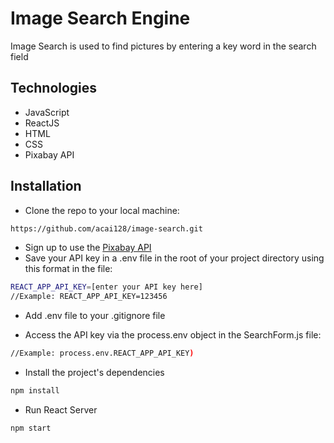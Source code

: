 # Image Search Engine 

Image Search is used to find pictures by entering a key word in the search field 

## Technologies 
* JavaScript 
* ReactJS
* HTML
* CSS 
* Pixabay API 

## Installation

* Clone the repo to your local machine: 
```bash
https://github.com/acai128/image-search.git
```
* Sign up to use the [Pixabay API](https://pixabay.com/service/about/api/)
* Save your API key in a .env file in the root of your project directory using this format in the file: 

```bash
REACT_APP_API_KEY=[enter your API key here]
//Example: REACT_APP_API_KEY=123456
```
* Add .env file to your .gitignore file 

* Access the API key via the process.env object in the SearchForm.js file: 

```bash
//Example: process.env.REACT_APP_API_KEY)
```
* Install the project's dependencies 

```bash
npm install 
```
* Run React Server 

```bash
npm start 
```

